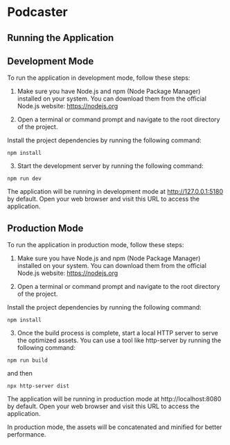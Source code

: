 # Podcaster

## Running the Application

## Development Mode
To run the application in development mode, follow these steps:

1. Make sure you have Node.js and npm (Node Package Manager) installed on your system. You can download them from the official Node.js website: https://nodejs.org

2. Open a terminal or command prompt and navigate to the root directory of the project.

Install the project dependencies by running the following command:

`npm install`

3. Start the development server by running the following command:

`npm run dev`

The application will be running in development mode at http://127.0.0.1:5180
 by default. Open your web browser and visit this URL to access the application.


## Production Mode
To run the application in production mode, follow these steps:

1. Make sure you have Node.js and npm (Node Package Manager) installed on your system. You can download them from the official Node.js website: https://nodejs.org

2. Open a terminal or command prompt and navigate to the root directory of the project.

Install the project dependencies by running the following command:


`npm install`


3. Once the build process is complete, start a local HTTP server to serve the optimized assets. You can use a tool like http-server by running the following command:

`npm run build`
 
 and then

`npx http-server dist`

The application will be running in production mode at http://localhost:8080 by default. Open your web browser and visit this URL to access the application.

In production mode, the assets will be concatenated and minified for better performance.
